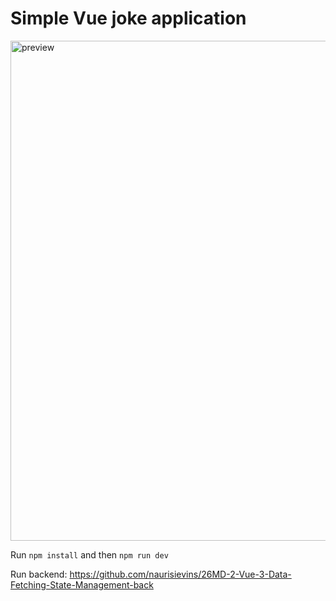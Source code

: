 # Simple Vue joke application

<img src="https://upload.cc/i1/2023/03/11/wlvKjs.jpeg" alt="preview" width="800px" />

Run `npm install` and then `npm run dev`

Run backend: https://github.com/naurisievins/26MD-2-Vue-3-Data-Fetching-State-Management-back
